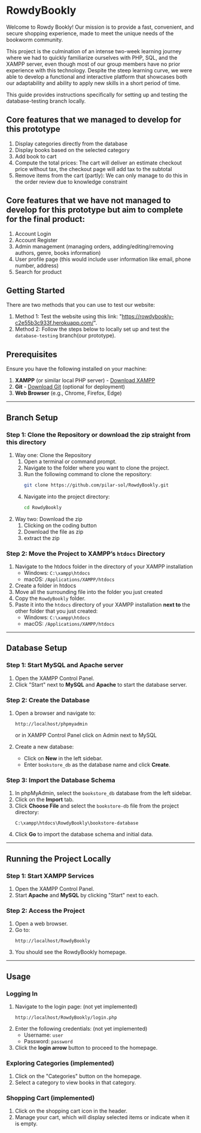 # RowdyBookly

Welcome to Rowdy Bookly! Our mission is to provide a fast, convenient, and secure shopping experience, made to meet the unique needs of the bookworm community. 

This project is the culmination of an intense two-week learning journey where we had to quickly familiarize ourselves with PHP, SQL, and the XAMPP server, even though most of our group members have no prior experience with this technology. Despite the steep learning curve, we were able to develop a functional and interactive platform that showcases both our adaptability and ability to apply new skills in a short period of time.

This guide provides instructions specifically for setting up and testing the database-testing branch locally.
## Core features that we managed to develop for this prototype
1. Display categories directly from the database
2. Display books based on the selected category
3. Add book to cart
4. Compute the total prices: The cart will deliver an estimate checkout price without tax, the checkout page will add tax to the subtotal
5. Remove items from the cart (partly): We can only manage to do this in the order review due to knowledge constraint
## Core features that we have not managed to develop for this prototype but aim to complete for the final product:
1. Account Login
2. Account Register
3. Admin management (managing orders, adding/editing/removing authors, genre, books information)
4. User profile page (this would include user information like email, phone number, address)
5. Search for product 

## Getting Started
There are two methods that you can use to test our website:

1. Method 1: Test the website using this link: "https://rowdybookly-c2e55b3c933f.herokuapp.com/".
2. Method 2: Follow the steps below to locally set up and test the `database-testing` branch(our prototype).



## Prerequisites

Ensure you have the following installed on your machine:
1. **XAMPP** (or similar local PHP server) - [Download XAMPP](https://www.apachefriends.org/index.html)
2. **Git** - [Download Git](https://git-scm.com/) (optional for deployment)
3. **Web Browser** (e.g., Chrome, Firefox, Edge)

---

## Branch Setup

### Step 1: Clone the Repository or download the zip straight from this directory
1. Way one: Clone the Repository
   1. Open a terminal or command prompt.
   2. Navigate to the folder where you want to clone the project.
   3. Run the following command to clone the repository:
      ```bash
      git clone https://github.com/pilar-sol/RowdyBookly.git
      ```
   4. Navigate into the project directory:
      ```bash
      cd RowdyBookly
      ```
2. Way two: Download the zip
   1. Clicking on the coding button
   2. Download the file as zip
   3. extract the zip

### Step 2: Move the Project to XAMPP’s `htdocs` Directory
1. Navigate to the htdocs folder in the directory of your XAMPP installation
   - Windows: `C:\xampp\htdocs`
   - macOS: `/Applications/XAMPP/htdocs`
3. Create a folder in htdocs
4. Move all the surrounding file into the folder you just created
6. Copy the `RowdyBookly` folder.
7. Paste it into the `htdocs` directory of your XAMPP installation **next to** the other folder that you just created:
   - Windows: `C:\xampp\htdocs`
   - macOS: `/Applications/XAMPP/htdocs`

---

## Database Setup

### Step 1: Start MySQL and Apache server
1. Open the XAMPP Control Panel.
2. Click "Start" next to **MySQL** and **Apache** to start the database server.

### Step 2: Create the Database
1. Open a browser and navigate to:
   ```
   http://localhost/phpmyadmin
   ```
   or in XAMPP Control Panel click on Admin next to MySQL
   
3. Create a new database:
   - Click on **New** in the left sidebar.
   - Enter `bookstore_db` as the database name and click **Create**.

### Step 3: Import the Database Schema
1. In phpMyAdmin, select the `bookstore_db` database from the left sidebar.
2. Click on the **Import** tab.
3. Click **Choose File** and select the `bookstore-db` file from the project directory:
   ```
   C:\xampp\htdocs\RowdyBookly\bookstore-database
   ```
4. Click **Go** to import the database schema and initial data.

---

## Running the Project Locally

### Step 1: Start XAMPP Services
1. Open the XAMPP Control Panel.
2. Start **Apache** and **MySQL** by clicking "Start" next to each.

### Step 2: Access the Project
1. Open a web browser.
2. Go to:
   ```
   http://localhost/RowdyBookly
   ```
3. You should see the RowdyBookly homepage.

---

## Usage

### Logging In
1. Navigate to the login page: (not yet implemented)
   ```
   http://localhost/RowdyBookly/login.php
   ```
2. Enter the following credentials: (not yet implemented)
   - Username: `user`
   - Password: `password`
3. Click the **login arrow** button to proceed to the homepage.

### Exploring Categories (implemented)
1. Click on the "Categories" button on the homepage.
2. Select a category to view books in that category.

### Shopping Cart (implemented)
1. Click on the shopping cart icon in the header.
2. Manage your cart, which will display selected items or indicate when it is empty.
